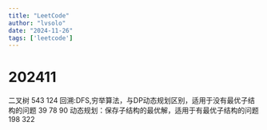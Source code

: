```yaml
---
title: "LeetCode"
author: "lvsolo"
date: "2024-11-26"
tags: ['leetcode']
---
```

# 202411

二叉树
543 124
回溯:DFS,穷举算法，与DP动态规划区别，适用于没有最优子结构的问题
39 78 90
动态规划：保存子结构的最优解，适用于有最优子结构的问题
198 322
